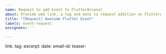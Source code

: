 ```yaml
---
name: Request to add Event to FlutterArsenal
about: Provide web link, a tag and date to request addition on FlutterArsenal
title: "[Request] Awesome Flutter Event"
labels: event-request
assignees: ''

---
```


<!-- Please provide links and information in the following format -->

link:     <!-- Github repository link to the project -->
tag:        <!-- one tag to add to your project -->
excerpt:    <!-- max 100 words summary -->
date:       <!-- date of the event -->
email-id:   <!-- please provide email id for further communications -->
teaser:     <!-- image or gif for this battle -->